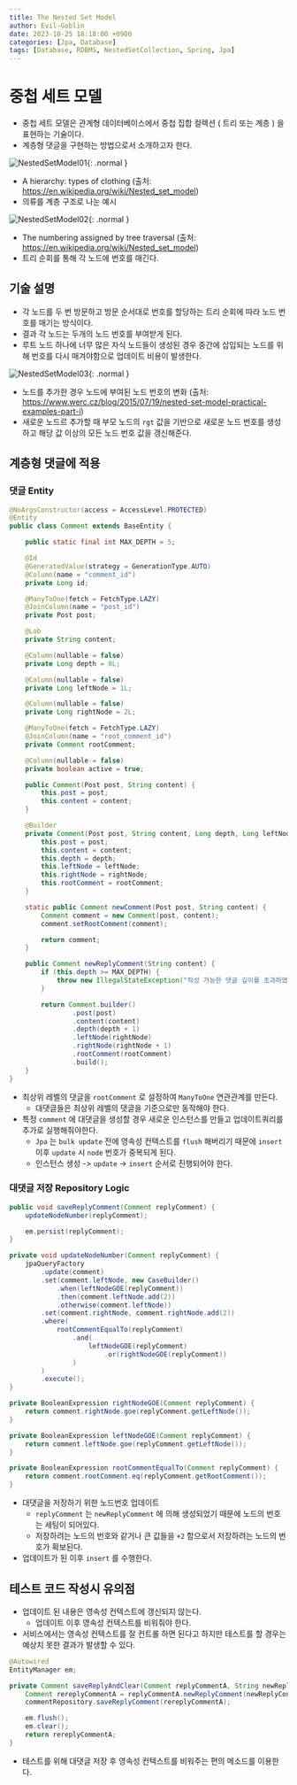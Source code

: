 ```yaml
---
title: The Nested Set Model
author: Evil-Goblin
date: 2023-10-25 18:18:00 +0900
categories: [Jpa, Database]
tags: [Database, RDBMS, NestedSetCollection, Spring, Jpa]
---
```

# 중첩 세트 모델
- 중첩 세트 모델은 관계형 데이터베이스에서 중첩 집합 컬렉션 ( 트리 또는 계층 ) 을 표현하는 기술이다.
- 계층형 댓글을 구현하는 방법으로서 소개하고자 한다.

![NestedSetModel01](https://github.com/Evil-Goblin/Evil-Goblin.github.io/assets/74400861/14b39005-97cf-4557-8f8e-7d4cd31017b7){: .normal }
- A hierarchy: types of clothing (출처: https://en.wikipedia.org/wiki/Nested_set_model)
- 의류를 계층 구조로 나눈 예시

![NestedSetModel02](https://github.com/Evil-Goblin/Evil-Goblin.github.io/assets/74400861/9d012afa-b729-4ed1-825d-7397f39d515b){: .normal }
- The numbering assigned by tree traversal (출처: https://en.wikipedia.org/wiki/Nested_set_model)
- 트리 순회를 통해 각 노드에 번호를 매긴다.

## 기술 설명
- 각 노드를 두 번 방문하고 방문 순서대로 번호를 할당하는 트리 순회에 따라 노드 번호를 매기는 방식이다.
- 결과 각 노드는 두개의 노드 번호를 부여받게 된다.
- 루트 노드 하나에 너무 많은 자식 노드들이 생성된 경우 중간에 삽입되는 노드를 위해 번호를 다시 매겨야함으로 업데이트 비용이 발생한다.

![NestedSetModel03](https://github.com/Evil-Goblin/Evil-Goblin.github.io/assets/74400861/05dc3a8c-dd38-4df4-a62a-592f623bdac4){: .normal }
- 노드를 추가한 경우 노드에 부여된 노드 번호의 변화 (출처: https://www.werc.cz/blog/2015/07/19/nested-set-model-practical-examples-part-i)
- 새로운 노드르 추가할 때 부모 노드의 `rgt` 값을 기반으로 새로운 노드 번호를 생성하고 해당 값 이상의 모든 노드 번호 값을 갱신해준다.

## 계층형 댓글에 적용
### 댓글 Entity
```java
@NoArgsConstructor(access = AccessLevel.PROTECTED)
@Entity
public class Comment extends BaseEntity {

    public static final int MAX_DEPTH = 5;

    @Id
    @GeneratedValue(strategy = GenerationType.AUTO)
    @Column(name = "comment_id")
    private Long id;

    @ManyToOne(fetch = FetchType.LAZY)
    @JoinColumn(name = "post_id")
    private Post post;

    @Lob
    private String content;

    @Column(nullable = false)
    private Long depth = 0L;

    @Column(nullable = false)
    private Long leftNode = 1L;

    @Column(nullable = false)
    private Long rightNode = 2L;

    @ManyToOne(fetch = FetchType.LAZY)
    @JoinColumn(name = "root_comment_id")
    private Comment rootComment;

    @Column(nullable = false)
    private boolean active = true;

    public Comment(Post post, String content) {
        this.post = post;
        this.content = content;
    }

    @Builder
    private Comment(Post post, String content, Long depth, Long leftNode, Long rightNode, Comment rootComment) {
        this.post = post;
        this.content = content;
        this.depth = depth;
        this.leftNode = leftNode;
        this.rightNode = rightNode;
        this.rootComment = rootComment;
    }

    static public Comment newComment(Post post, String content) {
        Comment comment = new Comment(post, content);
        comment.setRootComment(comment);

        return comment;
    }

    public Comment newReplyComment(String content) {
        if (this.depth >= MAX_DEPTH) {
            throw new IllegalStateException("작성 가능한 댓글 깊이를 초과하였습니다.");
        }

        return Comment.builder()
                .post(post)
                .content(content)
                .depth(depth + 1)
                .leftNode(rightNode)
                .rightNode(rightNode + 1)
                .rootComment(rootComment)
                .build();
    }
}
```
- 최상위 레벨의 댓글을 `rootComment` 로 설정하여 `ManyToOne` 연관관계를 만든다.
  - 대댓글들은 최상위 레벨의 댓글을 기준으로만 동작해야 한다.
- 특정 `comment` 에 대댓글을 생성할 경우 새로운 인스턴스를 만들고 업데이트쿼리를 추가로 실행해줘야한다.
  - `Jpa` 는 `bulk update` 전에 영속성 컨텍스트를 `flush` 해버리기 때문에 `insert` 이후 `update` 시 `node` 번호가 중복되게 된다.
  - 인스턴스 생성 -> `update` -> `insert` 순서로 진행되어야 한다.

### 대댓글 저장 Repository Logic
```java
public void saveReplyComment(Comment replyComment) {
    updateNodeNumber(replyComment);

    em.persist(replyComment);
}

private void updateNodeNumber(Comment replyComment) {
    jpaQueryFactory
        .update(comment)
        .set(comment.leftNode, new CaseBuilder()
            .when(leftNodeGOE(replyComment))
            .then(comment.leftNode.add(2))
            .otherwise(comment.leftNode))
        .set(comment.rightNode, comment.rightNode.add(2))
        .where(
            rootCommentEqualTo(replyComment)
                .and(
                    leftNodeGOE(replyComment)
                        .or(rightNodeGOE(replyComment))
                )
        )
        .execute();
}

private BooleanExpression rightNodeGOE(Comment replyComment) {
    return comment.rightNode.goe(replyComment.getLeftNode());
}

private BooleanExpression leftNodeGOE(Comment replyComment) {
    return comment.leftNode.goe(replyComment.getLeftNode());
}

private BooleanExpression rootCommentEqualTo(Comment replyComment) {
    return comment.rootComment.eq(replyComment.getRootComment());
}
```
- 대댓글을 저장하기 위한 노드번호 업데이트
  - `replyComment` 는 `newReplyComment` 에 의해 생성되었기 때문에 노드의 번호는 세팅이 되어있다.
  - 저장하려는 노드의 번호와 같거나 큰 값들을 `+2` 함으로서 저장하려는 노드의 번호가 확보된다.
- 업데이트가 된 이후 `insert` 를 수행한다.

## 테스트 코드 작성시 유의점
- 업데이트 된 내용은 영속성 컨텍스트에 갱신되지 않는다.
  - 업데이트 이후 영속성 컨텍스트를 비워줘야 한다.
- 서비스에서는 영속성 컨텍스트를 잘 컨트롤 하면 된다고 하지만 테스트를 할 경우는 예상치 못한 결과가 발생할 수 있다.

```java
@Autowired
EntityManager em;

private Comment saveReplyAndClear(Comment replyCommentA, String newReplyContent) {
    Comment rereplyCommentA = replyCommentA.newReplyComment(newReplyContent);
    commentRepository.saveReplyComment(rereplyCommentA);

    em.flush();
    em.clear();
    return rereplyCommentA;
}
```
- 테스트를 위해 대댓글 저장 후 영속성 컨텍스트를 비워주는 편의 메소드를 이용한다.
